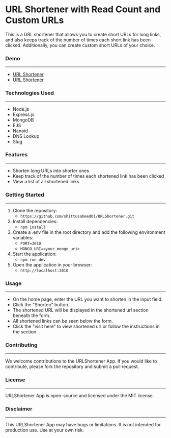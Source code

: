 # URL Shortener with Read Count and Custom URLs

This is a URL shortener that allows you to create short URLs for long links, and also keeps track of the number of times each short link has been clicked. Additionally, you can create custom short URLs of your choice.

### Demo

---

-   [URL Shortener](https://repulsive-bedclothes-tuna.cyclic.app/)
-   [URL Shortener](https://repulsive-bedclothes-tuna.cyclic.app/)

### Technologies Used

---

-   Node.js
-   Express.js
-   MongoDB
-   EJS
-   Nanoid
-   DNS Lookup
-   Slug

### Features

---

-   Shorten long URLs into shorter ones
-   Keep track of the number of times each shortened link has been clicked
-   View a list of all shortened links

### Getting Started

---

1. Clone the repository:
    - `https://github.com/shittusaheed01/URLShortener.git`
2. Install dependencies:
    - `npm install`
3. Create a .env file in the root directory and add the following environment variables:
    - `PORT=3010`
    - `MONGO_URI=<your_mongo_uri>`
4. Start the application:
    - `npm run dev`
5. Open the application in your browser:
    - `http://localhost:3010`

### Usage

---

-   On the home page, enter the URL you want to shorten in the input field.
-   Click the "Shorten" button.
-   The shortened URL will be displayed in the shortened url section beneath the form.
-   All shortened links can be seen below the form.
-   Click the "visit here" to view shortened url or follow the instructions in the section

### Contributing

---

We welcome contributions to the URLShortener App. If you would like to contribute, please fork the repository and submit a pull request.

### License

---

URLShortener App is open-source and licensed under the MIT license.

### Disclaimer

---

This URLShortener App may have bugs or limitations. It is not intended for production use. Use at your own risk.
